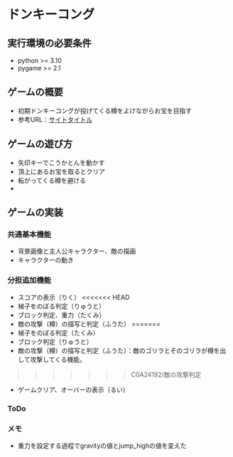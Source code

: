 # ドンキーコング

## 実行環境の必要条件
* python >= 3.10
* pygame >= 2.1

## ゲームの概要
* 初期ドンキーコングが投げてくる樽をよけながらお宝を目指す
* 参考URL：[サイトタイトル](https://www.hoge.com/)

## ゲームの遊び方
* 矢印キーでこうかとんを動かす
* 頂上にあるお宝を取るとクリア
* 転がってくる樽を避ける
* 

## ゲームの実装
### 共通基本機能
* 背景画像と主人公キャラクター、敵の描画
* キャラクターの動き


### 分担追加機能
* スコアの表示（りく）
<<<<<<< HEAD
* 梯子をのぼる判定（りゅうと）
* ブロック判定、重力（たくみ）
* 敵の攻撃（樽）の描写と判定（ふうた）
=======
* 梯子をのぼる判定（たくみ）
* ブロック判定（りゅうと）
* 敵の攻撃（樽）の描写と判定（ふうた）：敵のゴリラとそのゴリラが樽を出して攻撃してくる機能。
>>>>>>> C0A24192/敵の攻撃判定
* ゲームクリア、オーバーの表示（るい）

### ToDo

### メモ
* 重力を設定する過程でgravityの値とjump_highの値を変えた
